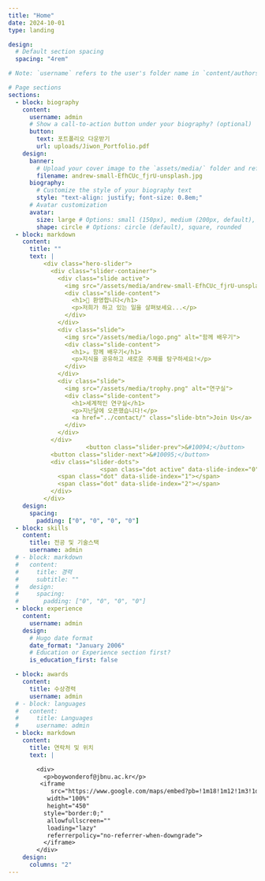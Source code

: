 ```yaml
---
title: "Home"
date: 2024-10-01
type: landing

design:
  # Default section spacing
  spacing: "4rem"

# Note: `username` refers to the user's folder name in `content/authors/`

# Page sections
sections:
  - block: biography
    content:
      username: admin
      # Show a call-to-action button under your biography? (optional)
      button:
        text: 포트폴리오 다운받기
        url: uploads/Jiwon_Portfolio.pdf
    design:
      banner:
        # Upload your cover image to the `assets/media/` folder and reference it here
        filename: andrew-small-EfhCUc_fjrU-unsplash.jpg
      biography:
        # Customize the style of your biography text
        style: "text-align: justify; font-size: 0.8em;"
      # Avatar customization
      avatar:
        size: large # Options: small (150px), medium (200px, default), large (320px), xl (400px), xxl (500px)
        shape: circle # Options: circle (default), square, rounded
  - block: markdown
    content:
      title: ""
      text: |
          <div class="hero-slider">
            <div class="slider-container">
              <div class="slide active">
                <img src="/assets/media/andrew-small-EfhCUc_fjrU-unsplash.jpg" alt="환영합니다">
                <div class="slide-content">
                  <h1>👋 환영합니다</h1>
                  <p>저희가 하고 있는 일을 살펴보세요...</p>
                </div>
              </div>
              <div class="slide">
                <img src="/assets/media/logo.png" alt="함께 배우기">
                <div class="slide-content">
                  <h1>☕️ 함께 배우기</h1>
                  <p>지식을 공유하고 새로운 주제를 탐구하세요!</p>
                </div>
              </div>
              <div class="slide">
                <img src="/assets/media/trophy.png" alt="연구실">
                <div class="slide-content">
                  <h1>세계적인 연구실</h1>
                  <p>지난달에 오픈했습니다!</p>
                  <a href="../contact/" class="slide-btn">Join Us</a>
                </div>
              </div>
            </div>
                      <button class="slider-prev">&#10094;</button>
            <button class="slider-next">&#10095;</button>
            <div class="slider-dots">
                          <span class="dot active" data-slide-index="0"></span>
              <span class="dot" data-slide-index="1"></span>
              <span class="dot" data-slide-index="2"></span>
            </div>
          </div>
    design:
      spacing:
        padding: ["0", "0", "0", "0"]
  - block: skills
    content:
      title: 전공 및 기술스택
      username: admin
  # - block: markdown
  #   content:
  #     title: 경력
  #     subtitle: ""
  #   design:
  #     spacing:
  #       padding: ["0", "0", "0", "0"]
  - block: experience
    content:
      username: admin
    design:
      # Hugo date format
      date_format: "January 2006"
      # Education or Experience section first?
      is_education_first: false

  - block: awards
    content:
      title: 수상경력
      username: admin
  # - block: languages
  #   content:
  #     title: Languages
  #     username: admin
  - block: markdown
    content:
      title: 연락처 및 위치
      text: |

        <div>
          <p>boywonderof@jbnu.ac.kr</p>
         <iframe
            src="https://www.google.com/maps/embed?pb=!1m18!1m12!1m3!1d3234.1219545114177!2d127.13304212555703!3d35.846013044096786!2m3!1f0!2f0!3f0!3m2!1i1024!2i768!4f13.1!3m3!1m2!1s0x35702330dc920b9d%3A0x1d0d425396006646!2z7KCE67aB64yA7ZWZ6rWQIOqzteqzvOuMgO2VmSA37Zi46rSA!5e0!3m2!1sko!2skr!4v1760381832335!5m2!1sko!2skr"
           width="100%"
           height="450"
          style="border:0;"
           allowfullscreen=""
           loading="lazy"
           referrerpolicy="no-referrer-when-downgrade">
          </iframe>
        </div>
    design:
      columns: "2"
---
```


